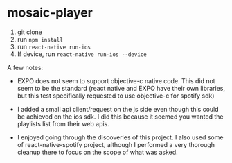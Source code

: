 # mosaic-player

1. git clone
2. run `npm install`
3. run `react-native run-ios`
4. If device, run `react-native run-ios --device`


A few notes:

* EXPO does not seem to support objective-c native code. This did not seem to be the standard (react native and EXPO have their own libraries, but this test specifically requested to use objective-c for spotify sdk)

* I added a small api client/request on the js side even though this could be achieved on the ios sdk. I did this because it seemed you wanted the playlists list from their web apis.

* I enjoyed going through the discoveries of this project. I also used some of react-native-spotify project, although I performed a very thorough cleanup there to focus on the scope of what was asked. 
